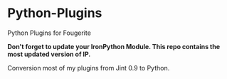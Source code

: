 Python-Plugins
==============

Python Plugins for Fougerite

**Don't forget to update your IronPython Module. This repo contains the most updated version of IP.**

Conversion most of my plugins from Jint 0.9 to Python.

